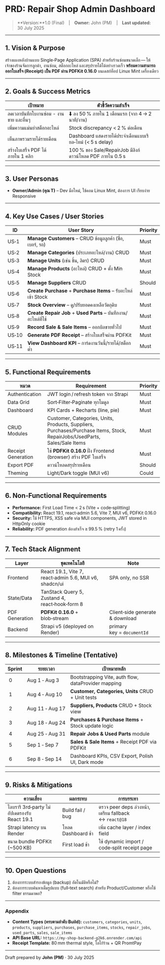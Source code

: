 # PRD: Repair Shop Admin Dashboard

> **Version:**1.0 (Final) | **Owner:** John (PM) | **Last updated:** 30 July 2025

---

## 1. Vision & Purpose

สร้างแผงหลังบ้านแบบ Single‑Page Application (SPA) สำหรับร้านซ่อมขนาดเล็ก — ให้เจ้าของร้านจัดการลูกค้า, งานซ่อม, สต็อกอะไหล่ และสรุปรายได้ได้อย่างรวดเร็ว **พร้อมความสามารถออกใบเสร็จ (Receipt) เป็น PDF ผ่าน PDFKit 0.16.0** บนเดสก์ท็อป Linux Mint เครื่องเดียว

---

## 2. Goals & Success Metrics

| เป้าหมาย                                | ตัวชี้วัดความสำเร็จ                                       |
| --------------------------------------- | --------------------------------------------------------- |
| ลดเวลาบันทึกใบงานซ่อม - งานขาย และอื่นๆ | ⬇ ลง 50 % ภายใน 1 เดือนแรก (จาก 4 → 2 นาที/งาน)           |
| เพิ่มความแม่นยำสต็อกอะไหล่              | Stock discrepancy < 2 % ต่อเดือน                          |
| เห็นภาพรวมรายได้รายเดือน                | Dashboard แสดงรายได้ประจำเดือนแบบเรียล‑ไทม์ (< 5 s delay) |
| สร้างใบเสร็จ PDF ได้ภายใน 1 คลิก        | 100 % ของ Sale/RepairJob มีลิงก์ดาวน์โหลด PDF ภายใน 0.5 s |

---

## 3. User Personas

- **Owner/Admin (คุณ T)** – Dev มือใหม่, ใช้คอม Linux Mint, ต้องการ UI เรียบง่าย Responsive

---

## 4. Key Use Cases / User Stories

| ID    | User Story                                                      | Priority |
| ----- | --------------------------------------------------------------- | -------- |
| US‑1  | **Manage Customers** – CRUD ข้อมูลลูกค้า (ชื่อ, เบอร์, รถ)      | Must     |
| US‑2  | **Manage Categories** (ประเภทอะไหล่/งาน) CRUD                   | Must     |
| US‑3  | **Manage Units** (เช่น ชิ้น, ลิตร) CRUD                         | Must     |
| US‑4  | **Manage Products** (อะไหล่) CRUD + ตั้ง Min Stock              | Must     |
| US‑5  | **Manage Suppliers** CRUD                                       | Should   |
| US‑6  | **Create Purchase** + **Purchase Items** – รับอะไหล่เข้า Stock  | Must     |
| US‑7  | **Stock Overview** – ดู/ปรับยอดคงเหลือวัตถุดิบ                  | Must     |
| US‑8  | **Create Repair Job** + **Used Parts** – บันทึกงาน/อะไหล่ที่ใช้ | Must     |
| US‑9  | **Record Sale & Sale Items** – ออกบิลขายทั่วไป                  | Must     |
| US‑10 | **Generate PDF Receipt** – สร้างใบเสร็จผ่าน PDFKit              | Must     |
| US‑11 | **View Dashboard KPI** – การ์ดงานวันนี้/รายได้/สต็อกต่ำ         | Must     |

---

## 5. Functional Requirements

| หมวด               | Requirement                                                                                                               | Priority |
| ------------------ | ------------------------------------------------------------------------------------------------------------------------- | -------- |
| Authentication     | JWT login / refresh token จาก Strapi                                                                                      | Must     |
| Data Grid          | Sort‑Filter‑Paginate ทุกโมดูล                                                                                             | Must     |
| Dashboard          | KPI Cards + Recharts (line, pie)                                                                                          | Must     |
| CRUD Modules       | Customer, Categories, Units, Products, Suppliers, Purchases/Purchase Items, Stock, RepairJobs/UsedParts, Sales/Sale Items | Must     |
| Receipt Generation | ใช้ **PDFKit 0.16.0** ฝั่ง Frontend (browser) สร้าง PDF ใบเสร็จ                                                           | Must     |
| Export PDF         | ดาวน์โหลดสรุปรายเดือน                                                                                                     | Should   |
| Theming            | Light/Dark toggle (MUI v6)                                                                                                | Could    |

---

## 6. Non‑Functional Requirements

- **Performance:** First Load Time < 2 s (Vite + code‑splitting)
- **Compatibility:** React 19.1, react‑admin 5.6, Vite 7, MUI v6, PDFKit 0.16.0
- **Security:** ใช้ HTTPS, ​XSS safe via MUI components, JWT stored in HttpOnly cookie
- **Reliability:** PDF generation ต้องสำเร็จ ≥ 99.5 % (retry 1 ครั้ง)

---

## 7. Tech Stack Alignment

| Layer          | ชุดเทคโนโลยี                                           | Note                            |
| -------------- | ------------------------------------------------------ | ------------------------------- |
| Frontend       | React 19.1, Vite 7, react‑admin 5.6, MUI v6, shadcn/ui | SPA only, no SSR                |
| State/Data     | TanStack Query 5, Zustand 4, react‑hook‑form 8         |                                 |
| PDF Generation | **PDFKit 0.16.0** + blob‑stream                        | Client‑side generate & download |
| Backend        | Strapi v5 (deployed on Render)                         | primary key = `documentId`      |

---

## 8. Milestones & Timeline (Tentative)

| Sprint | ระยะเวลา        | เป้าหมายหลัก                                        |
| ------ | --------------- | --------------------------------------------------- |
|  0     | Aug 1 ‑ Aug 3   | Bootstrapping Vite, auth flow, dataProvider mapping |
|  1     | Aug 4 ‑ Aug 10  | **Customer, Categories, Units** CRUD + Unit tests   |
|  2     | Aug 11 ‑ Aug 17 | **Suppliers, Products** CRUD + Stock view           |
|  3     | Aug 18 ‑ Aug 24 | **Purchases & Purchase Items** + Stock update logic |
|  4     | Aug 25 ‑ Aug 31 | **Repair Jobs & Used Parts** module                 |
|  5     | Sep 1 ‑ Sep 7   | **Sales & Sale Items** + Receipt PDF via PDFKit     |
|  6     | Sep 8 ‑ Sep 14  | Dashboard KPIs, CSV Export, Polish UI, Dark mode    |

---

## 9. Risks & Mitigations

| ความเสี่ยง                                   | ผลกระทบ            | การบรรเทา                                             |
| -------------------------------------------- | ------------------ | ----------------------------------------------------- |
| ไลบรารี 3rd‑party ไม่อัปเดตรองรับ React 19.1 | Build fail / bug   | ตรวจ peer deps ล่วงหน้า, เตรียม fallback ↔ `react@18` |
| Strapi latency บน Render                     | โหลด Dashboard ช้า | เพิ่ม cache layer / index field                       |
| ขนาด bundle PDFKit (\~500 KB)                | First load ช้า     | ใช้ dynamic import / code‑split receipt page          |

---

## 10. Open Questions

1. ต้องการระบบสำรองข้อมูล (backup) อัตโนมัติหรือไม่?
2. ต้องการระบบค้นหาเต็มรูปแบบ (full‑text search) สำหรับ Product/Customer หรือใช้ filter ธรรมดาพอ?

---

### Appendix

- **Content Types (ครบตามลำดับ Build):** `customers`, `categories`, `units`, `products`, `suppliers`, `purchases`, `purchase_items`, `stocks`, `repair_jobs`, `used_parts`, `sales`, `sale_items`
- **API Base URL:** `https://my-shop-backend-g2k6.onrender.com/api`
- **Receipt Template:** 80 mm thermal style, โลโก้ร้าน + QR PromtPay

---

Draft prepared by **John (PM)** · 30 July 2025


